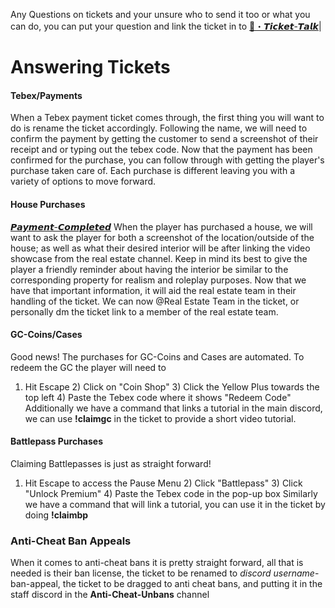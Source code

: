 

Any Questions on tickets and your unsure who to send it too or what you can do, you can put your question and link the ticket in to [🤖・𝙏𝙞𝙘𝙠𝙚𝙩-𝙏𝙖𝙡𝙠](https://discord.com/channels/948070993518288936/1116876420287840336)|

# Answering Tickets

#### Tebex/Payments 
[](https://discord.com/channels/876558619779412078/1084707486805790730)
When a Tebex payment ticket comes through, the first thing you will want to do is rename the ticket accordingly. Following the name, we will need to confirm the payment by getting the customer to send a screenshot of their receipt and or typing out the tebex code. Now that the payment has been confirmed for the purchase, you can follow through with getting the player's purchase taken care of. Each purchase is different leaving you with a variety of options to move forward.

#### House Purchases
[𝙋𝙖𝙮𝙢𝙚𝙣𝙩-𝘾𝙤𝙢𝙥𝙡𝙚𝙩𝙚𝙙](https://discord.com/channels/876558619779412078/939305578054942720)
When the player has purchased a house, we will want to ask the player for both a screenshot of the location/outside of the house; as well as what their desired interior will be after linking the video showcase from the real estate channel. Keep in mind its best to give the player a friendly reminder about having the interior be similar to the corresponding property for realism and roleplay purposes. Now that we have that important information, it will aid the real estate team in their handling of the ticket. We can now @Real Estate Team in the ticket, or personally dm the ticket link to a member of the real estate team.

#### GC-Coins/Cases
Good news! The purchases for GC-Coins and Cases are automated. To redeem the GC the player will need to 
1) Hit Escape
   2) Click on "Coin Shop"
      3) Click the Yellow Plus towards the top left
         4) Paste the Tebex code where it shows "Redeem Code"
Additionally we have a command that links a tutorial in the main discord, we can use **!claimgc** in the ticket to provide a short video tutorial.

#### Battlepass Purchases
Claiming Battlepasses is just as straight forward! 
1) Hit Escape to access the Pause Menu
   2) Click "Battlepass"
      3) Click "Unlock Premium"
         4) Paste the Tebex code in the pop-up box
Similarly we have a command that will link a tutorial, you can use it in the ticket by doing **!claimbp**


### Anti-Cheat Ban Appeals
When it comes to anti-cheat bans it is pretty straight forward, all that is needed is their ban license, the ticket to be renamed to *discord username*-ban-appeal, the ticket to be dragged to anti cheat bans, and putting it in the staff discord in the **Anti-Cheat-Unbans** channel


 






